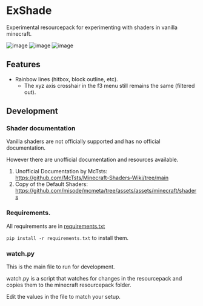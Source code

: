 # ExShade
Experimental resourcepack for experimenting with shaders in vanilla minecraft.

![image](https://user-images.githubusercontent.com/34125174/229444723-f22856bb-4c6e-4037-9caa-32a5b56caffe.png)
![image](https://user-images.githubusercontent.com/34125174/229444880-164b96b2-de1c-4daf-99e9-881d8d905aa3.png)
![image](https://user-images.githubusercontent.com/34125174/229444950-948edd68-9fef-488e-bf24-73405a74f4f6.png)


## Features
- Rainbow lines (hitbox, block outline, etc). 
  - The xyz axis crosshair in the f3 menu still remains the same (filtered out).

## Development

### Shader documentation
Vanilla shaders are not officially supported and has no official documentation.

However there are unofficial documentation and resources available.
1. Unofficial Documentation by McTsts: https://github.com/McTsts/Minecraft-Shaders-Wiki/tree/main
2. Copy of the Default Shaders: https://github.com/misode/mcmeta/tree/assets/assets/minecraft/shaders

### Requirements.
All requirements are in [requirements.txt](requirements.txt)

`pip install -r requirements.txt` to install them.


### watch.py
This is the main file to run for development.

watch.py is a script that watches for changes in the resourcepack 
and copies them to the minecraft resourcepack folder.

Edit the values in the file to match your setup.




